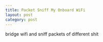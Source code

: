 ```yaml
---
title: Packet Sniff My Onboard WiFi
layout: post
category: post
---
```



bridge wifi and sniff packets of different shit
